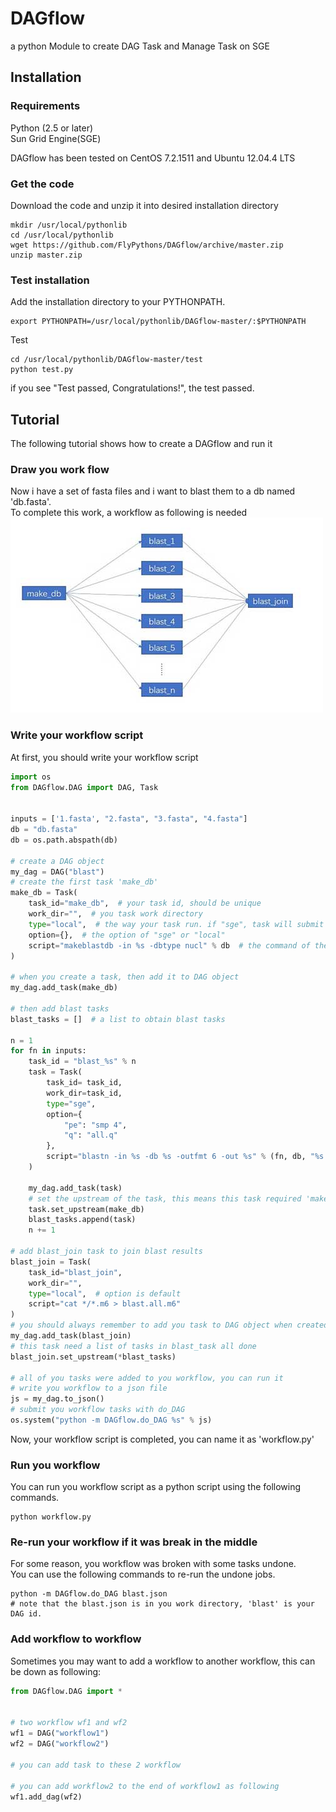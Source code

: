 # DAGflow
a python Module to create DAG Task and Manage Task on SGE
## Installation
### Requirements
Python (2.5 or later)  
Sun Grid Engine(SGE)

DAGflow has been tested on CentOS 7.2.1511 and Ubuntu 12.04.4 LTS
### Get the code
Download the code and unzip it into desired installation directory 
```commandline
mkdir /usr/local/pythonlib
cd /usr/local/pythonlib
wget https://github.com/FlyPythons/DAGflow/archive/master.zip
unzip master.zip
```
### Test installation
Add the installation directory to your PYTHONPATH.
```commandline
export PYTHONPATH=/usr/local/pythonlib/DAGflow-master/:$PYTHONPATH
```
Test
```commandline
cd /usr/local/pythonlib/DAGflow-master/test
python test.py

```
if you see "Test passed, Congratulations!", the test passed.
## Tutorial
The following tutorial shows how to create a DAGflow and run it
### Draw you work flow
Now i have a set of fasta files and i want to blast them to a db named 'db.fasta'.  
To complete this work, a workflow as following is needed
![image](https://github.com/FlyPythons/DAGflow/raw/master/test/workflow.jpg)
### Write your workflow script
At first, you should write your workflow script 
```python
import os
from DAGflow.DAG import DAG, Task


inputs = ['1.fasta', "2.fasta", "3.fasta", "4.fasta"]
db = "db.fasta"
db = os.path.abspath(db)

# create a DAG object
my_dag = DAG("blast")
# create the first task 'make_db'
make_db = Task(
    task_id="make_db",  # your task id, should be unique
    work_dir="",  # you task work directory
    type="local",  # the way your task run. if "sge", task will submit with qsub
    option={},  # the option of "sge" or "local"
    script="makeblastdb -in %s -dbtype nucl" % db  # the command of the task
)

# when you create a task, then add it to DAG object
my_dag.add_task(make_db)

# then add blast tasks
blast_tasks = []  # a list to obtain blast tasks

n = 1
for fn in inputs:
    task_id = "blast_%s" % n
    task = Task(
        task_id= task_id,
        work_dir=task_id,
        type="sge", 
        option={
            "pe": "smp 4",
            "q": "all.q"
        },
        script="blastn -in %s -db %s -outfmt 6 -out %s" % (fn, db, "%s.m6" % task_id)
    )
    
    my_dag.add_task(task)
    # set the upstream of the task, this means this task required 'make_db' done
    task.set_upstream(make_db)
    blast_tasks.append(task)
    n += 1

# add blast_join task to join blast results
blast_join = Task(
    task_id="blast_join",
    work_dir="",
    type="local",  # option is default
    script="cat */*.m6 > blast.all.m6"
)
# you should always remember to add you task to DAG object when created
my_dag.add_task(blast_join)
# this task need a list of tasks in blast_task all done
blast_join.set_upstream(*blast_tasks)

# all of you tasks were added to you workflow, you can run it
# write you workflow to a json file
js = my_dag.to_json()
# submit you workflow tasks with do_DAG
os.system("python -m DAGflow.do_DAG %s" % js)
```
Now, your workflow script is completed, you can name it as 'workflow.py'
### Run you workflow 
You can run you workflow script as a python script using the following commands.
```commandline
python workflow.py
```
### Re-run your workflow if it was break in the middle
For some reason, you workflow was broken with some tasks undone.  
You can use the following commands to re-run the undone jobs.
```commandline
python -m DAGflow.do_DAG blast.json 
# note that the blast.json is in you work directory, 'blast' is your DAG id.
```
### Add workflow to workflow
Sometimes you may want to add a workflow to another workflow, this can be down as following:  
```python
from DAGflow.DAG import *


# two workflow wf1 and wf2
wf1 = DAG("workflow1")
wf2 = DAG("workflow2")

# you can add task to these 2 workflow

# you can add workflow2 to the end of workflow1 as following
wf1.add_dag(wf2)
```

